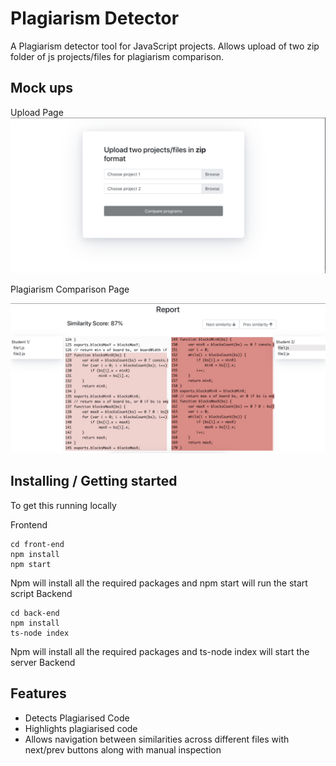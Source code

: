 
# Plagiarism Detector

A Plagiarism detector tool for JavaScript projects.
Allows upload of two zip folder of js projects/files for plagiarism comparison.

## Mock ups
Upload Page
![Screenshot](upload.png)

Plagiarism Comparison Page

![Screenshot](plagiarism.png)

## Installing / Getting started

To get this running locally

Frontend
```shell
cd front-end
npm install
npm start
```
Npm will install all the required packages and npm start will run the start script
Backend


```shell
cd back-end
npm install
ts-node index
```
Npm will install all the required packages and ts-node index will start the server
Backend

## Features
* Detects Plagiarised Code
* Highlights plagiarised code 
* Allows navigation between similarities across different files with next/prev buttons along with manual inspection


